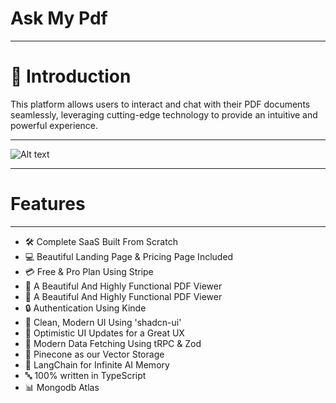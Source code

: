 # Ask My Pdf
---

# 🤖 Introduction
This platform allows users to interact and chat with their PDF documents seamlessly, leveraging cutting-edge technology to provide an intuitive and powerful experience.

---
![Alt text](URL-to-image)

---

# Features
---
* 🛠️ Complete SaaS Built From Scratch
* 💻 Beautiful Landing Page & Pricing Page Included
* 💳 Free & Pro Plan Using Stripe
* 📄 A Beautiful And Highly Functional PDF Viewer
* 📄 A Beautiful And Highly Functional PDF Viewer
* 🔒 Authentication Using Kinde
* 🎨 Clean, Modern UI Using 'shadcn-ui'
* 🚀 Optimistic UI Updates for a Great UX
* 🔧 Modern Data Fetching Using tRPC & Zod
* 🌲 Pinecone as our Vector Storage
* 🧠 LangChain for Infinite AI Memory
* 🔤 100% written in TypeScript
* 📊 Mongodb Atlas


